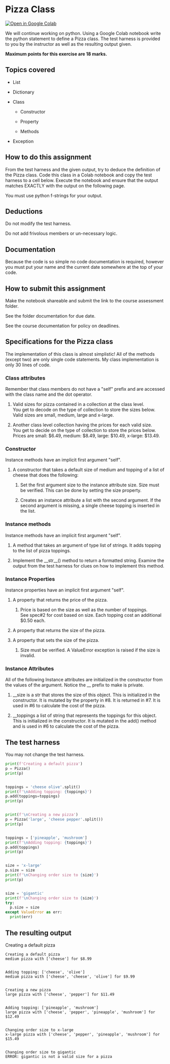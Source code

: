 # Pizza Class

[![Open in Google Colab](https://colab.research.google.com/assets/colab-badge.svg)](https://colab.research.google.com/github/ttran375/comp216-assignment2/blob/main/src/pizza.ipynb)

We will continue working on python. Using a Google Colab notebook write
the python statement to define a Pizza class. The test harness is
provided to you by the instructor as well as the resulting output given.

**Maximum points for this exercise are 18 marks.**

## Topics covered

- List

- Dictionary

- Class

  - Constructor

  - Property

  - Methods

- Exception

## How to do this assignment

From the test harness and the given output, try to deduce the definition
of the Pizza class. Code this class in a Colab notebook and copy the
test harness to a cell below. Execute the notebook and ensure that the
output matches EXACTLY with the output on the following page.

You must use python f-strings for your output.

## Deductions

Do not modify the test harness.

Do not add frivolous members or un-necessary logic.

## Documentation

Because the code is so simple no code documentation is required, however
you must put your name and the current date somewhere at the top of your
code.

## How to submit this assignment

Make the notebook shareable and submit the link to the course assessment
folder.

See the folder documentation for due date.

See the course documentation for policy on deadlines.

## Specifications for the Pizza class

The implementation of this class is almost simplistic! All of the
methods (except two) are only single code statements. My class
implementation is only 30 lines of code.

### Class attributes

Remember that class members do not have a "self" prefix and are accessed
with the class name and the dot operator.

1. Valid sizes for pizza contained in a collection at the class
    level.  
    You get to decode on the type of collection to store the sizes
    below.  
    Valid sizes are small, medium, large and x-large.

2. Another class level collection having the prices for each valid
    size.  
    You get to decide on the type of collection to store the prices
    below.  
    Prices are small: $6.49, medium: $8.49, large: $10.49, x-large:
    $13.49.

### Constructor

Instance methods have an implicit first argument "self".

1. A constructor that takes a default size of medium and topping of a
    list of cheese that does the following:

    1. Set the first argument size to the instance attribute size. Size
        must be verified. This can be done by setting the size property.

    2. Creates an instance attribute a list with the second argument.
        If the second argument is missing, a single cheese topping is
        inserted in the list.

### Instance methods

Instance methods have an implicit first argument "self".

1. A method that takes an argument of type list of strings. It adds
    topping to the list of pizza toppings.

2. Implement the \_\_str\_\_() method to return a formatted string.
    Examine the output from the test harness for clues on how to
    implement this method.

### Instance Properties

Instance properties have an implicit first argument "self".

1. A property that returns the price of the pizza.

    1. Price is based on the size as well as the number of toppings.  
        See spec#2 for cost based on size. Each topping cost an
        additional $0.50 each.

2. A property that returns the size of the pizza.

3. A property that sets the size of the pizza.

    1. Size must be verified. A ValueError exception is raised if the
        size is invalid.

### Instance Attributes

All of the following Instance attributes are initialized in the
constructor from the values of the argument. Notice the \_\_ prefix to
make is private.

1. \_\_size is a str that stores the size of this object. This is
    initialized in the constructor. It is mutated by the property in #8.
    It is returned in #7. It is used in #6 to calculate the cost of the
    pizza.

2. \_\_toppings a list of string that represents the toppings for this
    object. This is initialized in the constructor. It is mutated in the
    add() method and is used in #6 to calculate the cost of the pizza.

## The test harness

You may not change the test harness.

``` python
print(f'Creating a default pizza')
p = Pizza()
print(p)


toppings = 'cheese olive'.split()
print(f'\nAdding topping: {toppings}')
p.add(toppings=toppings)
print(p)


print(f'\nCreating a new pizza')
p = Pizza('large', 'cheese pepper'.split())
print(p)


toppings = ['pineapple', 'mushroom']
print(f'\nAdding topping: {toppings}')
p.add(toppings)
print(p)


size = 'x-large'
p.size = size
print(f'\nChanging order size to {size}')
print(p)


size = 'gigantic'
print(f'\nChanging order size to {size}')
try:
  p.size = size
except ValueError as err:
  print(err) 
```

## The resulting output

Creating a default pizza

```
Creating a default pizza
medium pizza with ['cheese'] for $8.99


Adding topping: ['cheese', 'olive']
medium pizza with ['cheese', 'cheese', 'olive'] for $9.99


Creating a new pizza
large pizza with ['cheese', 'pepper'] for $11.49


Adding topping: ['pineapple', 'mushroom']
large pizza with ['cheese', 'pepper', 'pineapple', 'mushroom'] for $12.49


Changing order size to x-large
x-large pizza with ['cheese', 'pepper', 'pineapple', 'mushroom'] for $15.49


Changing order size to gigantic
ERROR: gigantic is not a valid size for a pizza 
```
